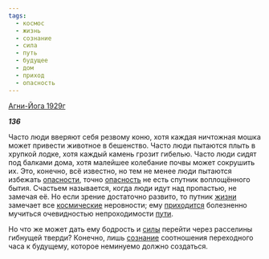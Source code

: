```yaml
---
tags:
  - космос
  - жизнь
  - сознание
  - сила
  - путь
  - будущее
  - дом
  - приход
  - опасность
---
```

[Агни-Йога 1929г](https://127.0.0.1:4002/agni/1929)

___136___

Часто люди вверяют себя резвому коню, хотя каждая ничтожная мошка может привести животное в бешенство. Часто люди пытаются плыть в хрупкой лодке, хотя каждый камень грозит гибелью. Часто люди сидят под балками дома, хотя малейшее колебание почвы может сокрушить их. Это, конечно, всё известно, но тем не менее люди пытаются избежать [опасности](../../../tags/#[опасность](../../../tags/#опасность)), точно [опасность](../../../tags/#опасность) не есть спутник воплощённого бытия. Счастьем называется, когда люди идут над пропастью, не замечая её. Но если зрение достаточно развито, то путник [жизни](../../../tags/#жизнь) замечает все [космические](../../../tags/#космос) неровности; ему [приходится](../../../tags/#приход) болезненно мучиться очевидностью непроходимости [пути](../../../tags/#путь).   

Но что же может дать ему бодрость и [силы](../../../tags/#сила) перейти через расселины гибнущей тверди? Конечно, лишь [сознание](../../../tags/#сознание) соотношения переходного часа к будущему, которое неминуемо должно создаться.